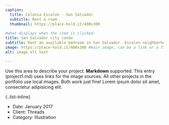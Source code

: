 ```yaml
---
caption: 
  title: Colonia Escalón · San Salvador 
  subtitle: Rent a room
  thumbnail: https://place-hold.it/400x300
  
#what displays when the item is clicked:
title: San Salvador city condo
subtitle: Rent an available bedroom in San Salvador. Escalon neighborhood, safe and close to many amenities.
image: https://place-hold.it/400x300 #main image, can be a link or a file in assets/images/portfolio
alt: image alt text

---
```

Use this area to describe your project. **Markdown** supported. This entry (project1.md) uses links for the image sources. All other projects in the portfolio use local images. Both work just fine! Lorem ipsum dolor sit amet, consectetur adipisicing elit.

{:.list-inline}

- Date: January 2017
- Client: Threads
- Category: Illustration
